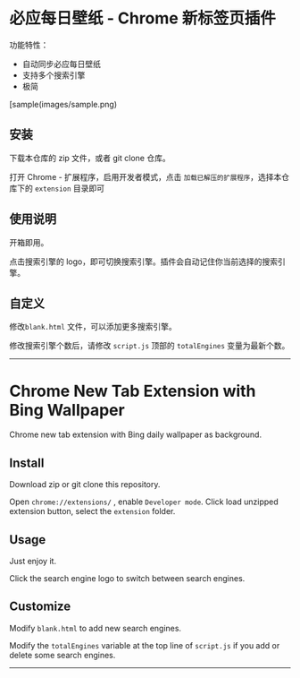 
# 必应每日壁纸 -  Chrome 新标签页插件

功能特性：

- 自动同步必应每日壁纸
- 支持多个搜索引擎
- 极简

[sample(images/sample.png)

## 安装

下载本仓库的 zip 文件，或者 git clone 仓库。

打开 Chrome - 扩展程序，启用开发者模式，点击 `加载已解压的扩展程序`，选择本仓库下的 `extension` 目录即可

## 使用说明

开箱即用。

点击搜索引擎的 logo，即可切换搜索引擎。插件会自动记住你当前选择的搜索引擎。

## 自定义

修改`blank.html` 文件，可以添加更多搜索引擎。

修改搜索引擎个数后，请修改 `script.js` 顶部的 `totalEngines` 变量为最新个数。


---


# Chrome New Tab Extension with Bing Wallpaper

Chrome new tab extension with Bing daily wallpaper as background.


## Install

Download zip or git clone this repository.

Open `chrome://extensions/` , enable `Developer mode`. Click load unzipped extension button, select the `extension` folder.


## Usage

Just enjoy it.

Click the search engine logo to switch between search engines.


## Customize

Modify `blank.html` to add new search engines.

Modify the `totalEngines` variable at the top line of `script.js` if you add or delete some search engines.



---


